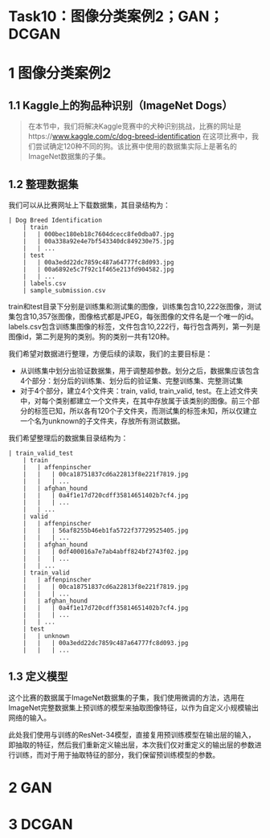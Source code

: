 Task10：图像分类案例2；GAN；DCGAN
==================================

# 1 图像分类案例2
## 1.1 Kaggle上的狗品种识别（ImageNet Dogs） 
> 在本节中，我们将解决Kaggle竞赛中的犬种识别挑战，比赛的网址是https://www.kaggle.com/c/dog-breed-identification 在这项比赛中，我们尝试确定120种不同的狗。该比赛中使用的数据集实际上是著名的ImageNet数据集的子集。

## 1.2 整理数据集

我们可以从比赛网址上下载数据集，其目录结构为：

```
| Dog Breed Identification
    | train
    |   | 000bec180eb18c7604dcecc8fe0dba07.jpg
    |   | 00a338a92e4e7bf543340dc849230e75.jpg
    |   | ...
    | test
    |   | 00a3edd22dc7859c487a64777fc8d093.jpg
    |   | 00a6892e5c7f92c1f465e213fd904582.jpg
    |   | ...
    | labels.csv
    | sample_submission.csv
```

train和test目录下分别是训练集和测试集的图像，训练集包含10,222张图像，测试集包含10,357张图像，图像格式都是JPEG，每张图像的文件名是一个唯一的id。labels.csv包含训练集图像的标签，文件包含10,222行，每行包含两列，第一列是图像id，第二列是狗的类别。狗的类别一共有120种。

我们希望对数据进行整理，方便后续的读取，我们的主要目标是：

* 从训练集中划分出验证数据集，用于调整超参数。划分之后，数据集应该包含4个部分：划分后的训练集、划分后的验证集、完整训练集、完整测试集
* 对于4个部分，建立4个文件夹：train, valid, train_valid, test。在上述文件夹中，对每个类别都建立一个文件夹，在其中存放属于该类别的图像。前三个部分的标签已知，所以各有120个子文件夹，而测试集的标签未知，所以仅建立一个名为unknown的子文件夹，存放所有测试数据。

我们希望整理后的数据集目录结构为：
```
| train_valid_test
    | train
    |   | affenpinscher
    |   |   | 00ca18751837cd6a22813f8e221f7819.jpg
    |   |   | ...
    |   | afghan_hound
    |   |   | 0a4f1e17d720cdff35814651402b7cf4.jpg
    |   |   | ...
    |   | ...
    | valid
    |   | affenpinscher
    |   |   | 56af8255b46eb1fa5722f37729525405.jpg
    |   |   | ...
    |   | afghan_hound
    |   |   | 0df400016a7e7ab4abff824bf2743f02.jpg
    |   |   | ...
    |   | ...
    | train_valid
    |   | affenpinscher
    |   |   | 00ca18751837cd6a22813f8e221f7819.jpg
    |   |   | ...
    |   | afghan_hound
    |   |   | 0a4f1e17d720cdff35814651402b7cf4.jpg
    |   |   | ...
    |   | ...
    | test
    |   | unknown
    |   |   | 00a3edd22dc7859c487a64777fc8d093.jpg
    |   |   | ...
```

## 1.3 定义模型

这个比赛的数据属于ImageNet数据集的子集，我们使用微调的方法，选用在ImageNet完整数据集上预训练的模型来抽取图像特征，以作为自定义小规模输出网络的输入。

此处我们使用与训练的ResNet-34模型，直接复用预训练模型在输出层的输入，即抽取的特征，然后我们重新定义输出层，本次我们仅对重定义的输出层的参数进行训练，而对于用于抽取特征的部分，我们保留预训练模型的参数。





# 2 GAN



# 3 DCGAN



